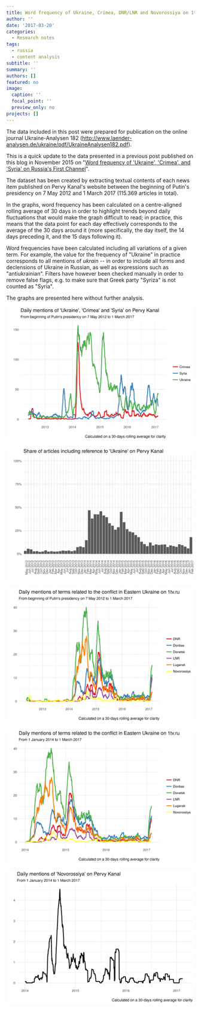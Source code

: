 ```yaml
---
title: Word frequency of Ukraine, Crimea, DNR/LNR and Novorossiya on 1tv.ru
author: ''
date: '2017-03-20'
categories:
  - Research notes
tags:
  - russia
  - content analysis
subtitle: ''
summary: ''
authors: []
featured: no
image:
  caption: ''
  focal_point: ''
  preview_only: no
projects: []
---
```



The data included in this post were prepared for publication on the online journal Ukraine-Analysen 182 (<http://www.laender-analysen.de/ukraine/pdf/UkraineAnalysen182.pdf>).

This is a quick update to the data presented in a previous post published on this blog in November 2015 on "[Word frequency of 'Ukraine', 'Crimea', and 'Syria' on Russia's First Channel](./2015-11-03-word-frequency-of-ukraine-crimea-and-syria-on-russias-first-channel/)".

The dataset has been created by extracting textual contents of each news item published on Pervy Kanal's website between the beginning of Putin's presidency on 7 May 2012 and 1 March 2017 (115.369 articles in total).

In the graphs, word frequency has been calculated on a centre-aligned rolling average of 30 days in order to highlight trends beyond daily fluctuations that would make the graph difficult to read; in practice, this means that the data point for each day effectively corresponds to the average of the 30 days around it (more specifically, the day itself, the 14 days preceding it, and the 15 days following it).

Word frequencies have been calculated including all variations of a given term. For example, the value for the frequency of "Ukraine" in practice corresponds to all mentions of *ukrain* -- in order to include all forms and declensions of Ukraine in Russian, as well as expressions such as "antiukrainian". Filters have however been checked manually in order to remove false flags, e.g. to make sure that Greek party "Syriza" is not counted as "Syria".

The graphs are presented here without further analysis.

![](UkraineCrimeaSyria30.png)

![](ShareUkrainePerMonth.png)

![](donbasMix.png)

![](donbasMix2014.png)

![](novorossiya30.png)
